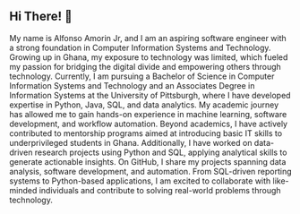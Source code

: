 ## Hi There! 👋
My name is Alfonso Amorin Jr, and I am an aspiring software engineer with a strong foundation in Computer Information Systems and Technology. Growing up in Ghana, my exposure to technology was limited, which fueled my passion for bridging the digital divide and empowering others through technology.
Currently, I am pursuing a Bachelor of Science in Computer Information Systems and Technology and an Associates Degree in Information Systems at the University of Pittsburgh, where I have developed expertise in Python, Java, SQL, and data analytics. My academic journey has allowed me to gain hands-on experience in machine learning, software development, and workflow automation.
Beyond academics, I have actively contributed to mentorship programs aimed at introducing basic IT skills to underprivileged students in Ghana. Additionally, I have worked on data-driven research projects using Python and SQL, applying analytical skills to generate actionable insights.
On GitHub, I share my projects spanning data analysis, software development, and automation. From SQL-driven reporting systems to Python-based applications, I am excited to collaborate with like-minded individuals and contribute to solving real-world problems through technology.

<!--
**AJA125/AJA125** is a ✨ _special_ ✨ repository because its `README.md` (this file) appears on your GitHub profile.

Here are some ideas to get you started:

- 🔭 I’m currently working on ...
- 🌱 I’m currently learning ...
- 👯 I’m looking to collaborate on ...
- 🤔 I’m looking for help with ...
- 💬 Ask me about ...
- 📫 How to reach me: ...
- 😄 Pronouns: ...
- ⚡ Fun fact: ...
-->
